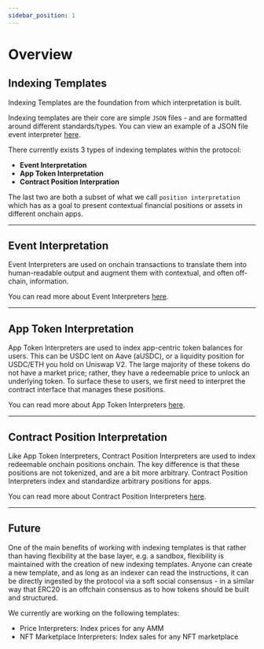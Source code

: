 ```yaml
---
sidebar_position: 1
---
```


# Overview

## Indexing Templates

Indexing Templates are the foundation from which interpretation is built.

Indexing templates are their core are simple `JSON` files - and are formatted around different standards/types. You can view an example of a JSON file event interpreter [here](/docs/interpretation/event-interpretation/overview#example).

There currently exists 3 types of indexing templates within the protocol:

- **Event Interpretation**
- **App Token Interpretation**
- **Contract Position Interpration**

The last two are both a subset of what we call `position interpretation` which has as a goal to present contextual financial positions or assets in different onchain apps.

---

## Event Interpretation

Event Interpreters are used on onchain transactions to translate them into human-readable output and augment them with contextual, and often off-chain, information.

You can read more about Event Interpreters [here](/docs/interpretation/event-interpretation/overview).

---

## App Token Interpretation

App Token Interpreters are used to index app-centric token balances for users. This can be USDC lent on Aave (aUSDC), or a liquidity position for USDC/ETH you hold on Uniswap V2. The large majority of these tokens do not have a market price; rather, they have a redeemable price to unlock an underlying token. To surface these to users, we first need to interpret the contract interface that manages these positions.

You can read more about App Token Interpreters [here](/docs/interpretation/app-token-interpretation/overview).

---

## Contract Position Interpretation

Like App Token Interpreters, Contract Position Interpreters are used to index redeemable onchain positions onchain. The key difference is that these positions are not tokenized, and are a bit more arbitrary. Contract Position Interpreters index and standardize arbitrary positions for apps.

You can read more about Contract Position Interpreters [here](/docs/interpretation/contract-position-interpretation/overview).

---

## Future

One of the main benefits of working with indexing templates is that rather than having flexibility at the base layer, e.g. a sandbox, flexibility is maintained with the creation of new indexing templates. Anyone can create a new template, and as long as an indexer can read the instructions, it can be directly ingested by the protocol via a soft social consensus - in a similar way that ERC20 is an offchain consensus as to how tokens should be built and structured.

We currently are working on the following templates:

- Price Interpreters: Index prices for any AMM
- NFT Marketplace Interpreters: Index sales for any NFT marketplace

